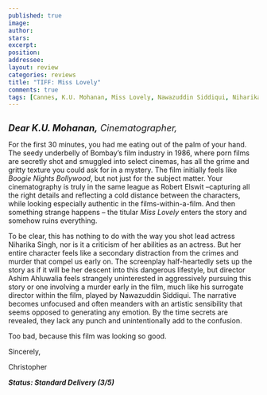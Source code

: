 ```yaml
---
published: true
image:
author: 
stars: 
excerpt: 
position: 
addressee: 
layout: review
categories: reviews
title: "TIFF: Miss Lovely"
comments: true
tags: [Cannes, K.U. Mohanan, Miss Lovely, Nawazuddin Siddiqui, Niharika Singh, Robert Elswit, TIFF, Uncategorized]
---
```

<div><p><span class="full-image-block ssNonEditable"><span><a href="/letters/2012/9/19/miss-lovely.html"><img src="http://static.squarespace.com/static/5005f6bcc4aa41161b33e89e/5329cf1fe4b07c068ebf74de/5329cf1fe4b07c068ebf767f/1348070593004/Miss%20Lovely.jpg" alt="" /></a></span></span></p>
<p><em><span style="font-size:130%;"><strong>Dear K.U. Mohanan,</strong> Cinematographer,</span></em></p>
<p>For the first 30 minutes, you had me eating out of the palm of your hand. The seedy underbelly of Bombay&rsquo;s film industry in 1986, where porn films are secretly shot and smuggled into select cinemas, has all the grime and gritty texture you could ask for in a mystery. The film initially feels like <em>Boogie Nights Bollywood</em>, but not just for the subject matter. Your cinematography is truly in the same league as Robert Elswit &ndash;capturing all the right details and reflecting a cold distance between the characters, while looking especially authentic in the films-within-a-film. And then something strange happens &ndash; the titular <em>Miss Lovely</em> enters the story and somehow ruins everything.</p>
<p>To be clear, this has nothing to do with the way you shot lead actress Niharika Singh, nor is it a criticism of her abilities as an actress. But her entire character feels like a secondary distraction from the crimes and murder that compel us early on. The screenplay half-heartedly sets up the story as if it will be her descent into this dangerous lifestyle, but director Ashim Ahluwalia feels strangely uninterested in aggressively pursuing this story or one involving a murder early in the film, much like his surrogate director within the film, played by Nawazuddin Siddiqui. The narrative becomes unfocused and often meanders with an artistic sensibility that seems opposed to generating any emotion. By the time secrets are revealed, they lack any punch and unintentionally add to the confusion.</p>
<p>Too bad, because this film was looking so good.</p>
<p>Sincerely,</p>
<p>Christopher</p>
<p><strong><em>Status: Standard Delivery (3/5)</em></strong></p></div>
